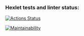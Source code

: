 ### Hexlet tests and linter status:
[![Actions Status](https://github.com/Beleg313/php-project-45/actions/workflows/hexlet-check.yml/badge.svg)](https://github.com/Beleg313/php-project-45/actions)

[![Maintainability](https://api.codeclimate.com/v1/badges/46da06c296897eb7b1eb/maintainability)](https://codeclimate.com/github/Beleg313/php-project-45/maintainability)
